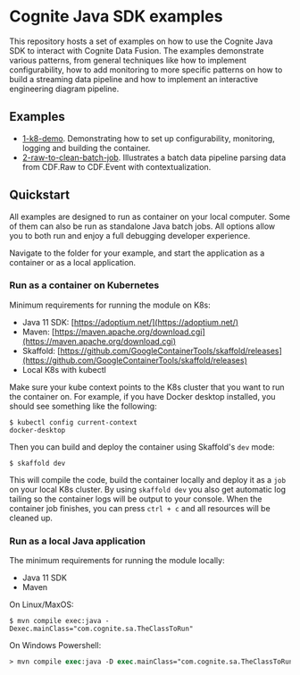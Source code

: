 # Cognite Java SDK examples

This repository hosts a set of examples on how to use the Cognite Java SDK to interact with Cognite Data Fusion. The examples demonstrate various patterns, from general techniques like how to implement configurability, how to add monitoring to more specific patterns on how to build a streaming data pipeline and how to implement an interactive engineering diagram pipeline.

## Examples
- [1-k8-demo](/1-k8-demo/). Demonstrating how to set up configurability, monitoring, logging and building the container.
- [2-raw-to-clean-batch-job](/2-raw-to-clean-batch-job/). Illustrates a batch data pipeline parsing data from CDF.Raw to CDF.Event with contextualization.

## Quickstart

All examples are designed to run as container on your local computer. Some of them can also be run as standalone Java batch jobs. All options allow you to both run and enjoy a full debugging developer experience.

Navigate to the folder for your example, and start the application as a container or as a local application.

### Run as a container on Kubernetes

Minimum requirements for running the module on K8s:
- Java 11 SDK: [https://adoptium.net/](https://adoptium.net/)
- Maven: [https://maven.apache.org/download.cgi](https://maven.apache.org/download.cgi)
- Skaffold: [https://github.com/GoogleContainerTools/skaffold/releases](https://github.com/GoogleContainerTools/skaffold/releases)
- Local K8s with kubectl

Make sure your kube context points to the K8s cluster that you want to run the container on. For example, if you 
have Docker desktop installed, you should see something like the following:
```console
$ kubectl config current-context
docker-desktop
```

Then you can build and deploy the container using Skaffold's `dev` mode:
```console
$ skaffold dev
```
This will compile the code, build the container locally and deploy it as a `job` on your local K8s cluster. By using 
`skaffold dev` you also get automatic log tailing so the container logs will be output to your console. When the 
container job finishes, you can press `ctrl + c` and all resources will be cleaned up.

### Run as a local Java application

The minimum requirements for running the module locally:
- Java 11 SDK
- Maven

On Linux/MaxOS:
```console
$ mvn compile exec:java -Dexec.mainClass="com.cognite.sa.TheClassToRun"
```

On Windows Powershell:
```ps
> mvn compile exec:java -D exec.mainClass="com.cognite.sa.TheClassToRun"
```

